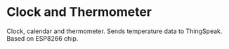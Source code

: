 # Clock and Thermometer

Clock, calendar and thermometer.
Sends temperature data to ThingSpeak.
Based on ESP8266 chip.
